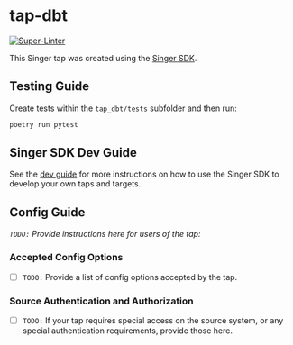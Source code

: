 # tap-dbt

[![Super-Linter](https://github.com/edgarrmondragon/tap-dbt/actions/workflows/superlinter.yml/badge.svg)](https://github.com/edgarrmondragon/tap-dbt/actions/workflows/superlinter.yml)

This Singer tap was created using the [Singer SDK](https://gitlab.com/meltano/singer-sdk).




## Testing Guide

Create tests within the `tap_dbt/tests` subfolder and
  then run:

```bash
poetry run pytest
```

## Singer SDK Dev Guide

See the [dev guide](../../docs/dev_guide.md) for more instructions on how to use the Singer SDK to
develop your own taps and targets.

## Config Guide

_`TODO:` Provide instructions here for users of the tap:_

### Accepted Config Options

- [ ] `TODO:` Provide a list of config options accepted by the tap.

### Source Authentication and Authorization

- [ ] `TODO:` If your tap requires special access on the source system, or any special authentication requirements, provide those here.
